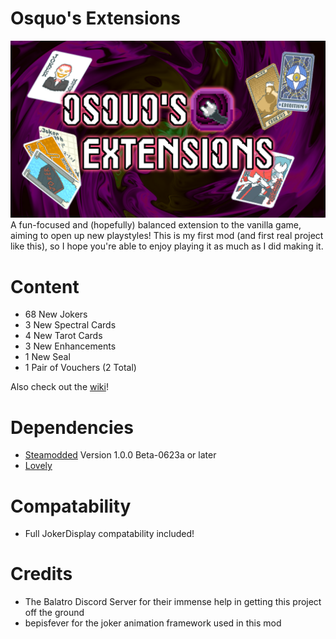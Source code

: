 # Osquo's Extensions
![Osquo's Extensions Banner](https://github.com/JustOsquo/Osquos-Extensions/blob/main/Full.png)
A fun-focused and (hopefully) balanced extension to the vanilla game, aiming to open up new playstyles!
This is my first mod (and first real project like this), so I hope you're able to enjoy playing it as much as I did making it.

# Content
- 68 New Jokers
- 3 New Spectral Cards
- 4 New Tarot Cards
- 3 New Enhancements
- 1 New Seal
- 1 Pair of Vouchers (2 Total)

Also check out the [wiki](https://balatromods.miraheze.org/wiki/Osquo%27s_Extensions)!

# Dependencies
- [Steamodded](https://github.com/Steamopollys/Steamodded) Version 1.0.0 Beta-0623a or later
- [Lovely](https://github.com/ethangreen-dev/lovely-injector)

# Compatability
- Full JokerDisplay compatability included!

# Credits
- The Balatro Discord Server for their immense help in getting this project off the ground
- bepisfever for the joker animation framework used in this mod
